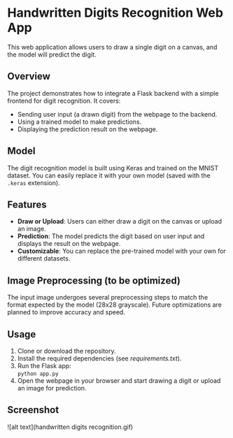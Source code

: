 # **Handwritten Digits Recognition Web App**
This web application allows users to draw a single digit on a canvas, and the model will predict the digit.
## **Overview**
The project demonstrates how to integrate a Flask backend with a simple frontend for digit recognition. It covers:
- Sending user input (a drawn digit) from the webpage to the backend.
- Using a trained model to make predictions.
- Displaying the prediction result on the webpage.
  
## **Model**
The digit recognition model is built using Keras and trained on the MNIST dataset. You can easily replace it with your own model (saved with the `.keras` extension).

## **Features**
- **Draw or Upload**: Users can either draw a digit on the canvas or upload an image.
- **Prediction**: The model predicts the digit based on user input and displays the result on the webpage.
- **Customizable**: You can replace the pre-trained model with your own for different datasets.

## **Image Preprocessing (to be optimized)**

The input image undergoes several preprocessing steps to match the format expected by the model (28x28 grayscale). Future optimizations are planned to improve accuracy and speed.

## **Usage**

1. Clone or download the repository.
2. Install the required dependencies (see *requirements.txt*).
3. Run the Flask app:  
   `python app.py`
4. Open the webpage in your browser and start drawing a digit or upload an image for prediction.

## **Screenshot**  
![alt text](handwritten digits recognition.gif)


